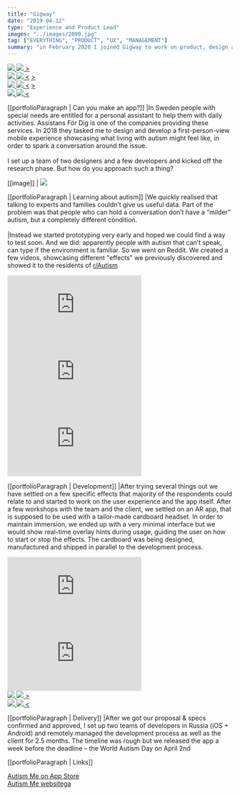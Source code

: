 ```yaml
---
title: "Gigway"
date: "2019-04-12"
type: "Experience and Product Lead"
images: "../images/2890.jpg"
tag: ["EVERYTHING", "PRODUCT", "UX", "MANAGEMENT"]
summary: "in February 2020 I joined Gigway to work on product, design and dev processes. Was a fun ride"
---
```


<div class="imageGrid" id="imageGrid">
    <div class="imageWrapper">
        <div class="cssbox">
            <a id="image1" href="#image1"><img class="cssbox_thumb" src="https://raw.githubusercontent.com/mikethepurple/mikethepurple.github.io/7378d98bd3170c0122688eb30823af2a3d836c96/src/images/2890.jpg" />
                <span class="cssbox_full"><img src="https://raw.githubusercontent.com/mikethepurple/mikethepurple.github.io/7378d98bd3170c0122688eb30823af2a3d836c96/src/images/2890.jpg" /></span>
            </a>
            <a class="cssbox_close" href="#imageGrid"></a>
            <a class="cssbox_next" href="#image2">&gt;</a>
        </div>
    </div>
    <div class="imageWrapper">
        <div class="cssbox">
            <a id="image2" href="#image2"><img class="cssbox_thumb" src="https://raw.githubusercontent.com/mikethepurple/mikethepurple.github.io/7378d98bd3170c0122688eb30823af2a3d836c96/src/images/2890.jpg" />
                <span class="cssbox_full"><img src="https://raw.githubusercontent.com/mikethepurple/mikethepurple.github.io/7378d98bd3170c0122688eb30823af2a3d836c96/src/images/2890.jpg" /></span>
            </a>
            <a class="cssbox_close" href="#imageGrid"></a>
            <a class="cssbox_prev" href="#image1">&lt;</a>
            <a class="cssbox_next" href="#image3">&gt;</a>
        </div>
    </div>
    <div class="imageWrapper">
        <div class="cssbox">
            <a id="image3" href="#image3"><img class="cssbox_thumb" src="https://raw.githubusercontent.com/mikethepurple/mikethepurple.github.io/7378d98bd3170c0122688eb30823af2a3d836c96/src/images/2890.jpg" />
                <span class="cssbox_full"><img src="https://raw.githubusercontent.com/mikethepurple/mikethepurple.github.io/7378d98bd3170c0122688eb30823af2a3d836c96/src/images/2890.jpg" /></span>
            </a>
            <a class="cssbox_close" href="#imageGrid"></a>
            <a class="cssbox_prev" href="#image2">&lt;</a>
            <a class="cssbox_next" href="#image4">&gt;</a>
        </div>
    </div>
    <div class="imageWrapper">
        <div class="cssbox">
            <a id="image4" href="#image4"><img class="cssbox_thumb" src="https://raw.githubusercontent.com/mikethepurple/mikethepurple.github.io/7378d98bd3170c0122688eb30823af2a3d836c96/src/images/2890.jpg" />
                <span class="cssbox_full"><img src="https://raw.githubusercontent.com/mikethepurple/mikethepurple.github.io/7378d98bd3170c0122688eb30823af2a3d836c96/src/images/2890.jpg" /></span>
            </a>
            <a class="cssbox_close" href="#imageGrid"></a>
            <a class="cssbox_prev" href="#image3">&lt;</a>
        </div>
    </div>
</div>

[[portfolioParagraph | Can you make an app?]]
|In Sweden people with special needs are entitled for a personal assistant to help them with daily activities. Assistans För Dig is one of the companies providing these services. In 2018 they tasked me to design and develop a first-person-view mobile experience showcasing what living with autism might feel like, in order to spark a conversation around the issue. <br /> <br/> I set up a team of two designers and a few developers and kicked off the research phase. But how do you approach such a thing?

[[image]]
| ![](/../../images/2890.jpg)

[[portfolioParagraph | Learning about autism]]
|We quickly realised that talking to experts and families couldn’t give us useful data. Part of the problem was that people who can hold a conversation don’t have a “milder” autism, but a completely different condition. <br /> <br/>
|Instead we started prototyping very early and hoped we could find a way to test soon. And we did: apparently people with autism that can’t speak, can type if the environment is familiar. So we went on Reddit. We created a few videos, showcasing different "effects" we previously discovered and showed it to the residents of <a href="https://www.reddit.com/r/autism/" target="_blank">r/Autism</a>

<div class="imageGrid">
    <div class="imageWrapper">
        <div class="cssbox">
            <iframe src="https://www.youtube.com/embed/uqbAyPJv0B0" frameborder="0" allowfullscreen></iframe>
        </div>
    </div>
    <div class="imageWrapper">
        <div class="cssbox">
            <iframe  src="https://www.youtube.com/embed/ELH1W-VHEEA" frameborder="0" allowfullscreen></iframe>
        </div>
    </div>
    <div class="imageWrapper">
        <div class="cssbox">
            <iframe src="https://www.youtube.com/embed/Wk-gvkKxwJs" frameborder="0" allowfullscreen></iframe>
        </div>
    </div>
</div>

[[portfolioParagraph | Development]]
|After trying several things out we have settled on a few specific effects that majority of the respondents could relate to and started to work on the user experience and the app itself. After a few workshops with the team and the client, we settled on an AR app, that is supposed to be used with a tailor-made cardboard headset. In order to maintain immersion, we ended up with a very minimal interface but we would show real-time overlay hints during usage, guiding the user on how to start or stop the effects. The cardboard was being designed, manufactured and shipped in parallel to the development process.

<div class="imageGrid" id="imageGrid2">
    <div class="imageWrapper">
        <div class="cssbox">
            <iframe src="https://www.youtube.com/embed/JiiajPTa8wA" frameborder="0" allowfullscreen></iframe>
        </div>
    </div>
    <div class="imageWrapper">
        <div class="cssbox">
            <iframe  src="https://www.youtube.com/embed/BYrAXfxLfCk" frameborder="0" allowfullscreen></iframe>
        </div>
    </div>
    <div class="imageWrapper">
        <div class="cssbox">
            <a id="image5" href="#image5"><img class="cssbox_thumb" src="https://raw.githubusercontent.com/mikethepurple/mikethepurple.github.io/7378d98bd3170c0122688eb30823af2a3d836c96/src/images/2890.jpg" />
                <span class="cssbox_full"><img src="https://raw.githubusercontent.com/mikethepurple/mikethepurple.github.io/7378d98bd3170c0122688eb30823af2a3d836c96/src/images/2890.jpg" /></span>
            </a>
            <a class="cssbox_close" href="#imageGrid2"></a>
            <a class="cssbox_next" href="#image2">&gt;</a>
        </div>
    </div>
    <div class="imageWrapper">
        <div class="cssbox">
            <a id="image5" href="#image2"><img class="cssbox_thumb" src="https://raw.githubusercontent.com/mikethepurple/mikethepurple.github.io/7378d98bd3170c0122688eb30823af2a3d836c96/src/images/2890.jpg" />
                <span class="cssbox_full"><img src="https://raw.githubusercontent.com/mikethepurple/mikethepurple.github.io/7378d98bd3170c0122688eb30823af2a3d836c96/src/images/2890.jpg" /></span>
            </a>
            <a class="cssbox_close" href="#imageGrid2"></a>
            <a class="cssbox_prev" href="#image1">&lt;</a>
        </div>
    </div>
</div>

[[portfolioParagraph | Delivery]]
|After we got our proposal & specs confirmed and approved, I set up two teams of developers in Russia (iOS + Android) and remotely managed the development process as well as the client for 2.5 months. The timeline was rough but we released the app a week before the deadline – the World Autism Day on April 2nd

[[portfolioParagraph | Links]]

<div class="portfolioLinkGrid">
    <div>
        <a class="portfolioLink" href="https://apps.apple.com/se/app/autism-me/id1457546106?ign-mpt=uo%3D10" target="_blank">Autism Me on App Store</a>
    </div>
    <div>
        <a href="https://www.reddit.com/r/autism/" target="_blank">Autism Me websitega</a>
    </div>
